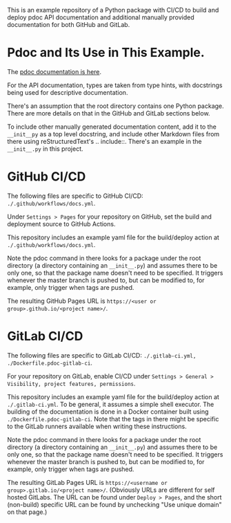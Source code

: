 This is an example repository of a Python package with CI/CD to build and deploy pdoc API documentation and additional manually provided documentation for both GitHub and GitLab.


# Pdoc and Its Use in This Example.

The [pdoc documentation is here](https://pdoc.dev/docs/pdoc.html).

For the API documentation, types are taken from type hints, with docstrings being used for descriptive documentation.

There's an assumption that the root directory contains one Python package. There are more details on that in the GitHub and GitLab sections below.

To include other manually generated documentation content, add it to the `__init__py` as a top level docstring, and include other Markdown files from there using reStructuredText's .. include::. There's an example in the `__init__.py` in this project.


# GitHub CI/CD

The following files are specific to GitHub CI/CD: `./.github/workflows/docs.yml`.

Under `Settings > Pages` for your repository on GitHub, set the build and deployment source to GitHub Actions.

This repository includes an example yaml file for the build/deploy action at `./.github/workflows/docs.yml`.

Note the pdoc command in there looks for a package under the root directory (a directory containing an `__init__.py`) and assumes there to be only one, so that the package name doesn't need to be specified. It triggers whenever the master branch is pushed to, but can be modified to, for example, only trigger when tags are pushed.

The resulting GitHub Pages URL is `https://<user or group>.github.io/<project name>/`.

# GitLab CI/CD

The following files are specific to GitLab CI/CD: `./.gitlab-ci.yml, ./Dockerfile.pdoc-gitlab-ci`.

For your repository on GitLab, enable CI/CD under `Settings > General > Visibility, project features, permissions`.

This repository includes an example yaml file for the build/deploy action at `./.gitlab-ci.yml`. To be general, it assumes a simple shell executor. The building of the documentation is done in a Docker container built using `./Dockerfile.pdoc-gitlab-ci`. Note that the tags in there might be specific to the GitLab runners available when writing these instructions.

Note the pdoc command in there looks for a package under the root directory (a directory containing an `__init__.py`) and assumes there to be only one, so that the package name doesn't need to be specified. It triggers whenever the master branch is pushed to, but can be modified to, for example, only trigger when tags are pushed.

The resulting GitLab Pages URL is `https://<username or group>.gitlab.io/<project name>/`. (Obviously URLs are different for self hosted GitLabs. The URL can be found under `Deploy > Pages`, and the short (non-build) specific URL can be found by unchecking "Use unique domain" on that page.)